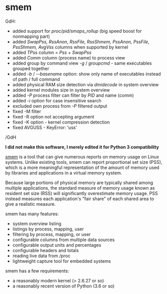 # smem

GdH:

 * added support for *proc/pid/smaps_rollup* (big speed boost for nonmapping part)
 * added *SwapPss, RssAnon, RssFile, RssShmem, PssAnon, PssFile, PssShmem, AvgVss* columns when supported by kernel
 * added *TPss* column = *Pss* + *SwapPss*
 * added *Comm* column (process name) to process view
 * added group by command view *-g* / *groupcmd* - same executables grouped together
 * added *-b* / *--basename* option: show only name of executables instead of path / full command 
 * added physical RAM size detection via *dmidecode* in system overview
 * added kernel modules size in system overview
 * added *-P* process filter can filter by *PID* and name (comm)
 * added *-i* option for case insensitive search
 * excluded own process from *-P* filtered output
 * fixed -M filter
 * fixed -R option not accepting argument
 * fixed -K option - kernel compression detection
 * fixed AVGUSS - KeyError: 'uss'
 
/GdH

**I did not make this software, I merely edited it for Python 3 compatibility**

[smem](http://www.selenic.com/smem/) is a tool that can give numerous reports on memory usage on Linux systems. Unlike existing tools, smem can report proportional set size (PSS), which is a more meaningful representation of the amount of memory used by libraries and applications in a virtual memory system.

Because large portions of physical memory are typically shared among multiple applications, the standard measure of memory usage known as resident set size (RSS) will significantly overestimate memory usage. PSS instead measures each application's "fair share" of each shared area to give a realistic measure.

smem has many features:

 * system overview listing
 * listings by process, mapping, user
 * filtering by process, mapping, or user
 * configurable columns from multiple data sources
 * configurable output units and percentages
 * configurable headers and totals
 * reading live data from /proc
 * lightweight capture tool for embedded systems

smem has a few requirements:

 * a reasonably modern kernel (> 2.6.27 or so)
 * a reasonably recent version of Python (3.6 or so)
